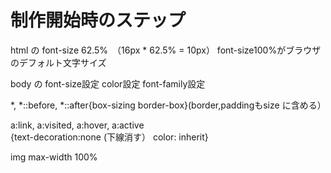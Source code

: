 # 制作開始時のステップ

  html の font-size 62.5%　（16px * 62.5% = 10px） font-size100%がブラウザのデフォルト文字サイズ
  
  body の font-size設定  color設定 font-family設定
  
  *, *::before, *::after{box-sizing border-box}(border,paddingもsize に含める）
  
  a:link, a:visited, a:hover, a:active  
  {text-decoration:none (下線消す） 
	color: inherit}
  
  img
  max-width 100%


  
  
